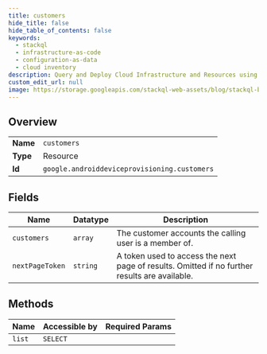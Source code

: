```yaml
---
title: customers
hide_title: false
hide_table_of_contents: false
keywords:
  - stackql
  - infrastructure-as-code
  - configuration-as-data
  - cloud inventory
description: Query and Deploy Cloud Infrastructure and Resources using SQL
custom_edit_url: null
image: https://storage.googleapis.com/stackql-web-assets/blog/stackql-blog-post-featured-image.png
---
```

  
    

## Overview
<table><tbody>
<tr><td><b>Name</b></td><td><code>customers</code></td></tr>
<tr><td><b>Type</b></td><td>Resource</td></tr>
<tr><td><b>Id</b></td><td><code>google.androiddeviceprovisioning.customers</code></td></tr>
</tbody></table>

## Fields
| Name | Datatype | Description |
| ---- | -------- | ----------- |
| `customers` | `array` | The customer accounts the calling user is a member of. |
| `nextPageToken` | `string` | A token used to access the next page of results. Omitted if no further results are available. |
## Methods
| Name | Accessible by | Required Params |
| ---- | ------------- | --------------- |
| `list` | `SELECT` |  |
